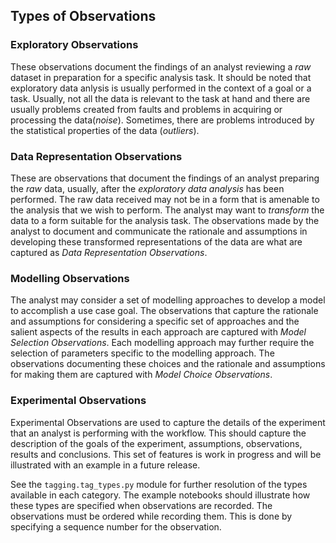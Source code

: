 ## Types of Observations


### Exploratory Observations
These observations document the findings of an analyst reviewing a _raw_ dataset in preparation for a specific analysis task. It should be noted that exploratory data anlysis is usually performed in the context of a goal or a task. Usually, not all the data is relevant to the task at hand and there are usually problems created from faults and problems in acquiring or processing the data(_noise_). Sometimes, there are problems introduced by the statistical properties of the data (_outliers_).

### Data Representation Observations
These are observations that document the findings of an analyst preparing the _raw_ data, usually, after the _exploratory data analysis_ has been performed. The raw data received may not be in a form that is amenable to the analysis that we wish to perform. The analyst may want to _transform_ the data to a form suitable for the analysis task. The observations made by the analyst to document and communicate the rationale and assumptions in developing these transformed representations of the data are what are captured as _Data Representation Observations_.

### Modelling Observations
The analyst may consider a set of modelling approaches to develop a model to accomplish a use case goal. The observations that capture the rationale and assumptions for considering a specific set of approaches and the salient aspects of the results in each approach are captured with _Model Selection Observations_. Each modelling approach may further require the selection of parameters specific to the modelling approach. The observations documenting these choices and the rationale and assumptions for making them are captured with _Model Choice Observations_.

### Experimental Observations
Experimental Observations are used to capture the details of the experiment that an analyst is performing with the workflow. This should capture the description of the goals of the experiment, assumptions, observations, results and conclusions. This set of features is work in progress and will be illustrated with an example in a future release.


See the ```tagging.tag_types.py``` module for further resolution of the types available in each category. The example notebooks should illustrate how these types are specified when observations are recorded. The observations must be ordered while recording them. This is done by specifying a sequence number for the observation.
